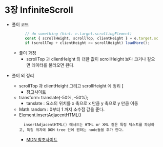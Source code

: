 # 3장  InfiniteScroll

- 풀이 코드 
    ```javascript
          // do something (hint: e.target.scrollingElement)
          const { scrollHeight, scrollTop, clientHeight } = e.target.scrollingElement
          if (scrollTop + clientHeight >= scrollHeight) loadMore();
    ```
    - 풀이 과정
      - scrollTop 과 clientHeight 의 더한 값이 scrollHeight 보다 크거나 같으면 데이터를 불러오면 된다.
  
- 풀이 외 정리
  - scrollTop 과 clientHeight 그리고 scrollHeight 에 정리 [
    - [참고사이트]("https://ko.javascript.info/size-and-scroll#ref-741")
  - transform: translate(-50%, -50%);
    - tanslate : 요소의 위치를 x 축으로 x 만큼 y 축으로 y 만큼 이동
  - Math.random : 0부터 1 까지 소수점 값을 준다.
  - Element.insertAdjacentHTML()
    ```text
      insertAdjacentHTML() 메서드는 HTML or XML 같은 특정 텍스트를 파싱하고, 특정 위치에 DOM tree 안에 원하는 node들을 추가 한다.
    ```
    - [MDN 참조사이트]("https://developer.mozilla.org/ko/docs/Web/API/Element/insertAdjacentHTML")